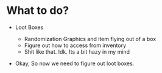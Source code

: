 # What to do?
- Loot Boxes
	- Randomization Graphics and item flying out of a box
	- Figure out how to access from inventory
	- Shit like that. Idk. Its a bit hazy in my mind

- Okay, So now we need to figure out loot boxes.